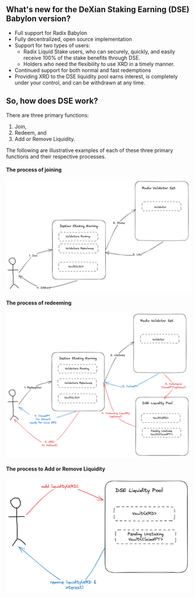 ## What's new for the DeXian Staking Earning (DSE) Babylon version?

* Full support for Radix Babylon
* Fully decentralized, open source implementation
* Support for two types of users:
    * Radix Liquid Stake users, who can securely, quickly, and easily receive 100% of the stake benefits through DSE.
    * Holders who need the flexibility to use XRD in a timely manner.
* Continued support for both normal and fast redemptions
* Providing XRD to the DSE liquidity pool earns interest, is completely under your control, and can be withdrawn at any time.


## So, how does DSE work?

There are three primary functions: 
1) Join,
2) Redeem, and 
3) Add or Remove Liquidity. 


The following are illustrative examples of each of these three primary functions and their respective processes.

#### The process of joining

![Join](/assets/images/stake.png)

#### The process of redeeming
![Redeem](/assets/images/unstake.png)

#### The process to Add or Remove Liquidity
![add/remove liquidity](/assets/images/add_remove_liquidity.png)
